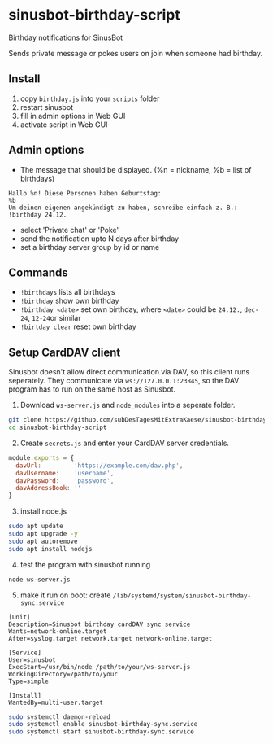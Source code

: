 # sinusbot-birthday-script
Birthday notifications for SinusBot

Sends private message or pokes users on join when someone had birthday.

## Install

1. copy `birthday.js` into your `scripts` folder
2. restart sinusbot
3. fill in admin options in Web GUI
4. activate script in Web GUI

## Admin options

* The message that should be displayed. (%n = nickname, %b = list of birthdays)
```
Hallo %n! Diese Personen haben Geburtstag:
%b
Um deinen eigenen angekündigt zu haben, schreibe einfach z. B.:
!birthday 24.12.
```
* select 'Private chat' or 'Poke'
* send the notification upto N days after birthday
* set a birthday server group by id or name

## Commands

* `!birthdays`
  lists all birthdays
* `!birthday`
  show own birthday
* `!birthday <date>`
  set own birthday, where `<date>` could be `24.12.`, `dec-24`, `12-24`or similar
* `!birtday clear`
  reset own birthday
  
## Setup CardDAV client

Sinusbot doesn't allow direct communication via DAV, so this client runs seperately.
They communicate via `ws://127.0.0.1:23845`, so the DAV program has to run on the same host as Sinusbot.

1. Download `ws-server.js` and `node_modules` into a seperate folder.
```bash
git clone https://github.com/subDesTagesMitExtraKaese/sinusbot-birthday-script
cd sinusbot-birthday-script
```

2. Create `secrets.js` and enter your CardDAV server credentials.
```javascript
module.exports = {
  davUrl:         'https://example.com/dav.php',
  davUsername:    'username',
  davPassword:    'password',
  davAddressBook: ''
}
```

3. install node.js
```bash
sudo apt update
sudo apt upgrade -y
sudo apt autoremove
sudo apt install nodejs
```

4. test the program with sinusbot running
```bash
node ws-server.js
```

5. make it run on boot: create `/lib/systemd/system/sinusbot-birthday-sync.service`
```
[Unit]
Description=Sinusbot birthday cardDAV sync service
Wants=network-online.target
After=syslog.target network.target network-online.target

[Service]
User=sinusbot
ExecStart=/usr/bin/node /path/to/your/ws-server.js
WorkingDirectory=/path/to/your
Type=simple

[Install]
WantedBy=multi-user.target
```
```bash
sudo systemctl daemon-reload
sudo systemctl enable sinusbot-birthday-sync.service
sudo systemctl start sinusbot-birthday-sync.service
```
